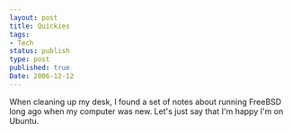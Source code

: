 ```yaml
---
layout: post
title: Quickies
tags:
- Tech
status: publish
type: post
published: true
Date: 2006-12-12
---
```


When cleaning up my desk, I found a set of notes about running FreeBSD long ago when my computer was new.  Let's just say that I'm happy I'm on Ubuntu.